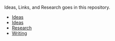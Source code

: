 
Ideas, Links, and Research goes in this repository. 

* [Ideas](Ideas/ideas.md)
* [Ideas](Links)
* [Research](Research)
* [Writing](Writing)